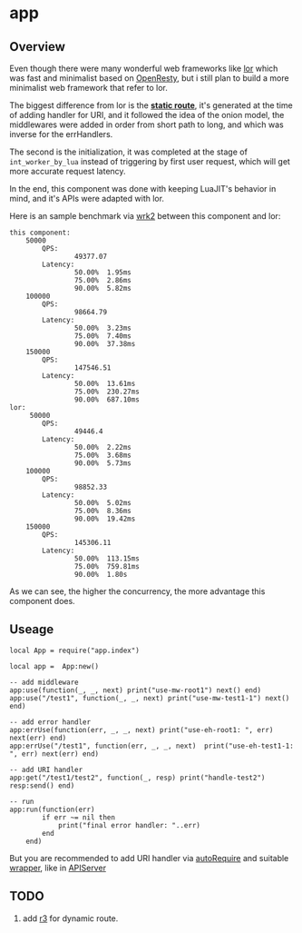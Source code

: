 # **app**

## **Overview**

Even though there were many wonderful web frameworks like [lor](https://github.com/sumory/lor) which was fast and minimalist based on [OpenResty](https://github.com/openresty/openresty), but i still plan to build a more minimalist web framework that refer to lor.

The biggest difference from lor is the [**static route**](https://github.com/tweyseo/Mirana/blob/master/app/route/matcher/plugin/hash.lua), it's generated at the time of adding handler for URI, and it followed the idea of the onion model, the middlewares were added in order from short path to long, and which was inverse for the errHandlers.

The second is the initialization, it was completed at the stage of `int_worker_by_lua` instead of triggering by first user request, which will get more accurate request latency.

In the end, this component was done with keeping LuaJIT's behavior in mind, and it's APIs were adapted with lor.

Here is an sample benchmark via [wrk2](https://github.com/giltene/wrk2) between this component and lor:
```
this component:
    50000
        QPS:
                49377.07
        Latency:
                50.00%  1.95ms
                75.00%  2.86ms
                90.00%  5.82ms
    100000
        QPS:
                98664.79
        Latency:
                50.00%  3.23ms
                75.00%  7.40ms
                90.00%  37.38ms
    150000
        QPS:
                147546.51
        Latency:
                50.00%  13.61ms
                75.00%  230.27ms
                90.00%  687.10ms
lor:
     50000
        QPS:
                49446.4
        Latency:
                50.00%  2.22ms
                75.00%  3.68ms
                90.00%  5.73ms
    100000
        QPS:
                98852.33
        Latency:
                50.00%  5.02ms
                75.00%  8.36ms
                90.00%  19.42ms
    150000
        QPS:
                145306.11
        Latency:
                50.00%  113.15ms
                75.00%  759.81ms
                90.00%  1.80s
```
As we can see, the higher the concurrency, the more advantage this component does.

## **Useage**
```
local App = require("app.index")

local app =  App:new()

-- add middleware
app:use(function(_, _, next) print("use-mw-root1") next() end)
app:use("/test1", function(_, _, next) print("use-mw-test1-1") next() end)

-- add error handler
app:errUse(function(err, _, _, next) print("use-eh-root1: ", err) next(err) end)
app:errUse("/test1", function(err, _, _, next)  print("use-eh-test1-1: ", err) next(err) end)

-- add URI handler
app:get("/test1/test2", function(_, resp) print("handle-test2") resp:send() end)

-- run
app:run(function(err)
        if err ~= nil then
            print("final error handler: "..err)
        end
    end)
```

But you are recommended to add URI handler via [autoRequire](https://github.com/tweyseo/Mirana/blob/master/toolkit/autoRequire.lua) and suitable [wrapper](https://github.com/tweyseo/Mirana/tree/master/wrapper), like in [APIServer](https://github.com/tweyseo/Shredder)

## **TODO**

1. add [r3](https://github.com/iresty/lua-resty-libr3) for dynamic route.